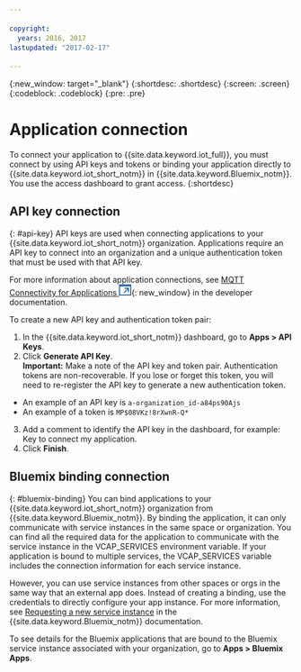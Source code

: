 ```yaml
---

copyright:
  years: 2016, 2017
lastupdated: "2017-02-17"

---
```


{:new_window: target="\_blank"}
{:shortdesc: .shortdesc}
{:screen: .screen}
{:codeblock: .codeblock}
{:pre: .pre}

# Application connection

To connect your application to {{site.data.keyword.iot_full}}, you must connect by using API keys and tokens or binding your application directly to {{site.data.keyword.iot_short_notm}} in {{site.data.keyword.Bluemix_notm}}. You use the access dashboard to grant access.
{:shortdesc}

## API key connection
{: #api-key}
API keys are used when connecting applications to your {{site.data.keyword.iot_short_notm}} organization. Applications require an API key to connect into an organization and a unique authentication token that must be used with that API key.  

For more information about application connections, see [MQTT Connectivity for Applications ![External link icon](../../icons/launch-glyph.svg)](https://docs.internetofthings.ibmcloud.com/applications/mqtt.html){: new_window} in the developer documentation.

To create a new API key and authentication token pair:  
1.	In the {{site.data.keyword.iot_short_notm}} dashboard, go to **Apps > API Keys**.  
2.	Click **Generate API Key**.  
**Important:** Make a note of the API key and token pair. Authentication tokens are non-recoverable. If you lose or forget this token, you will need to re-register the API key to generate a new authentication token.
 - An example of an API key is `a-organization_id-a84ps90Ajs`  
 - An example of a token is `MP$08VKz!8rXwnR-Q*`  
3.	Add a comment to identify the API key in the dashboard, for example: Key to connect my application.
4.	Click **Finish**.



## Bluemix binding connection
{: #bluemix-binding}
You can bind applications to your {{site.data.keyword.iot_short_notm}} organization from {{site.data.keyword.Bluemix_notm}}. By binding the application, it can only communicate with service instances in the same space or organization. You can find all the required data for the application to communicate with the service instance in the VCAP_SERVICES environment variable. If your application is bound to multiple services, the VCAP_SERVICES variable includes the connection information for each service instance.  

However, you can use service instances from other spaces or orgs in the same way that an external app does. Instead of creating a binding, use the credentials to directly configure your app instance. For more information, see [Requesting a new service instance](https://console.{DomainName}/docs/services/reqnsi.html#req_instance) in the {{site.data.keyword.Bluemix_notm}} documentation.

To see details for the Bluemix applications that are bound to the Bluemix service instance associated with your organization, go to **Apps > Bluemix Apps**.  
